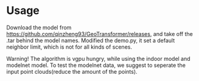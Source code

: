 


# Usage
Download the model from https://github.com/qinzheng93/GeoTransformer/releases, and take off the .tar behind the model names.
Modified the demo.py, it set a default neighbor limit, which is not for all kinds of scenes.




Warning!
The algorithm is vgpu hungry, while using the indoor model and modelnet model.
To test the modelnet data, we suggest to seperate the input point clouds(reduce the amount of the points).
